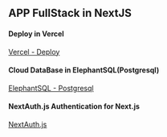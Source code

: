 ## APP FullStack in NextJS
#### Deploy in Vercel
[Vercel - Deploy](https://vercel.com/new)

#### Cloud DataBase in ElephantSQL(Postgresql)
[ElephantSQL - Postgresql](https://customer.elephantsql.com/)

#### NextAuth.js Authentication for Next.js
[NextAuth.js](https://next-auth.js.org/)

